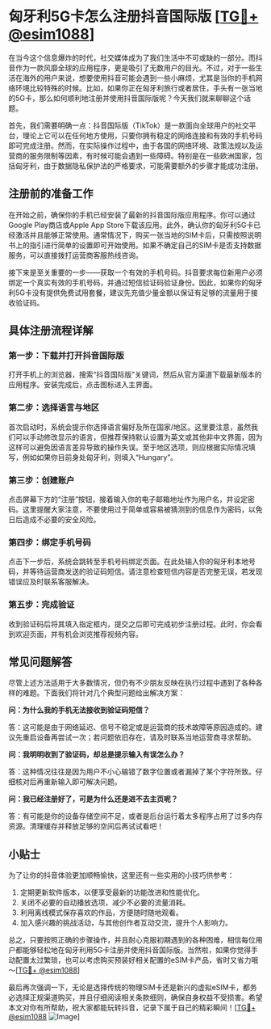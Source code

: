 # 匈牙利5G卡怎么注册抖音国际版 [[TG💪+ @esim1088](https://t.me/s/esim1088)]

在当今这个信息爆炸的时代，社交媒体成为了我们生活中不可或缺的一部分。而抖音作为一款风靡全球的应用程序，更是吸引了无数用户的目光。不过，对于一些生活在海外的用户来说，想要使用抖音可能会遇到一些小麻烦，尤其是当你的手机网络环境比较特殊的时候。比如，如果你正在匈牙利旅行或者居住，手头有一张当地的5G卡，那么如何顺利地注册并使用抖音国际版呢？今天我们就来聊聊这个话题。

首先，我们需要明确一点：抖音国际版（TikTok）是一款面向全球用户的社交平台，理论上它可以在任何地方使用，只要你拥有稳定的网络连接和有效的手机号码即可完成注册。然而，在实际操作过程中，由于各国的网络环境、政策法规以及运营商的服务限制等因素，有时候可能会遇到一些障碍。特别是在一些欧洲国家，包括匈牙利，由于数据隐私保护法的严格要求，可能需要额外的步骤才能成功注册。

## 注册前的准备工作

在开始之前，确保你的手机已经安装了最新的抖音国际版应用程序。你可以通过Google Play商店或Apple App Store下载该应用。此外，确认你的匈牙利5G卡已经激活并且能够正常使用。通常情况下，购买一张当地的SIM卡后，只需按照说明书上的指引进行简单的设置即可开始使用。如果不确定自己的SIM卡是否支持数据服务，可以直接拨打运营商客服热线咨询。

接下来是至关重要的一步——获取一个有效的手机号码。抖音要求每位新用户必须绑定一个真实有效的手机号码，并通过短信验证码验证身份。因此，如果你的匈牙利5G卡没有提供免费试用套餐，建议先充值少量金额以保证有足够的流量用于接收验证码。

## 具体注册流程详解

### 第一步：下载并打开抖音国际版

打开手机上的浏览器，搜索“抖音国际版”关键词，然后从官方渠道下载最新版本的应用程序。安装完成后，点击图标进入主界面。

### 第二步：选择语言与地区

首次启动时，系统会提示你选择语言偏好及所在国家/地区。这里要注意，虽然我们可以手动修改显示的语言，但推荐保持默认设置为英文或其他非中文界面，因为这样可以避免因语言差异导致的操作失误。至于地区选项，则应根据实际情况填写，例如如果你目前身处匈牙利，则填入“Hungary”。

### 第三步：创建账户

点击屏幕下方的“注册”按钮，接着输入你的电子邮箱地址作为用户名，并设定密码。这里提醒大家注意，不要使用过于简单或容易被猜测到的信息作为密码，以免日后造成不必要的安全风险。

### 第四步：绑定手机号码

点击下一步后，系统会跳转至手机号码绑定页面。在此处输入你的匈牙利本地号码，并等待运营商发送的验证码短信。请注意检查短信内容是否完整无误，若发现错误应及时联系客服解决。

### 第五步：完成验证

收到验证码后将其填入指定框内，提交之后即可完成初步注册过程。此时，你会看到欢迎页面，并有机会浏览推荐视频内容。

## 常见问题解答

尽管上述方法适用于大多数情况，但仍有不少朋友反映在执行过程中遇到了各种各样的难题。下面我们将针对几个典型问题给出解决方案：

**问：为什么我的手机无法接收到验证码短信？**

答：这可能是由于网络延迟、信号不稳定或是运营商的技术故障等原因造成的。建议先重启设备再尝试一次；若问题依旧存在，请及时联系当地运营商寻求帮助。

**问：我明明收到了验证码，却总是提示输入有误怎么办？**

答：这种情况往往是因为用户不小心输错了数字位置或者漏掉了某个字符所致。仔细核对后再重新输入即可解决问题。

**问：我已经注册好了，可是为什么还是进不去主页呢？**

答：有可能是你的设备存储空间不足，或者是后台运行着太多程序占用了过多内存资源。清理缓存并释放足够的空间后再试试看吧！

## 小贴士

为了让你的抖音体验更加顺畅愉快，这里还有一些实用的小技巧供参考：

1. 定期更新软件版本，以便享受最新的功能改进和性能优化。
2. 关闭不必要的自动播放选项，减少不必要的流量消耗。
3. 利用离线模式保存喜欢的作品，方便随时随地观看。
4. 加入感兴趣的挑战活动，与其他创作者互动交流，提升个人影响力。

总之，只要按照正确的步骤操作，并且耐心克服初期遇到的各种困难，相信每位用户都能够轻松地在匈牙利用5G卡注册并使用抖音国际版。当然啦，如果你觉得手动配置太过繁琐，也可以考虑购买预装好相关配置的eSIM卡产品，省时又省力哦～[[TG💪+ @esim1088](https://t.me/s/esim1088)]

最后再次强调一下，无论是选择传统的物理SIM卡还是新兴的虚拟eSIM卡，都务必选择正规渠道购买，并且仔细阅读相关条款细则，确保自身权益不受损害。希望本文对你有所帮助，祝大家都能玩转抖音，记录下属于自己的精彩瞬间！[[TG💪+ @esim1088](https://t.me/s/esim1088) ![Image](https://i.postimg.cc/4NQfJmqS/Snipaste-2025-05-13-00-14-12.png)]